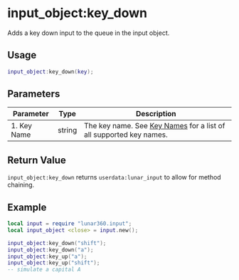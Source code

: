 # input_object:key_down

Adds a key down input to the queue in the input object.

## Usage

```lua
input_object:key_down(key);
```

## Parameters

| Parameter               | Type    | Description                                                  |
| ----------------------- | ------- | ------------------------------------------------------------ |
| 1. Key Name             | string  | The key name. See [Key Names](/api/modules/input/input-names.md) for a list of all supported key names. |

## Return Value

`input_object:key_down` returns `userdata:lunar_input` to allow for method chaining.

## Example

```lua
local input = require "lunar360.input";
local input_object <close> = input.new();

input_object:key_down("shift");
input_object:key_down("a");
input_object:key_up("a");
input_object:key_up("shift");
-- simulate a capital A
```
